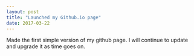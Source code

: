 ```yaml
---
layout: post
title: "Launched my Github.io page"
date: 2017-03-22
---
```


Made the first simple version of my github page.  I will continue to update and
upgrade it as time goes on.
